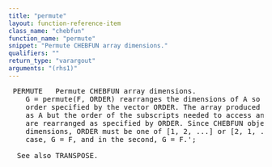 ```yaml
---
title: "permute"
layout: function-reference-item
class_name: "chebfun"
function_name: "permute"
snippet: "Permute CHEBFUN array dimensions."
qualifiers: ""
return_type: "varargout"
arguments: "(rhs1)"
---
```


<pre class="help-text"> PERMUTE   Permute CHEBFUN array dimensions.
    G = permute(F, ORDER) rearranges the dimensions of A so that they are in the
    order specified by the vector ORDER. The array produced has the same values
    as A but the order of the subscripts needed to access any particular element
    are rearranged as specified by ORDER. Since CHEBFUN objects ony have two
    dimensions, ORDER must be one of [1, 2, ...] or [2, 1, ...]. In the first
    case, G = F, and in the second, G = F.';
 
  See also TRANSPOSE.
</pre>